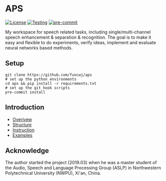 # APS

[![License](https://img.shields.io/badge/License-Apache%202.0-brightgreen.svg)](https://opensource.org/licenses/Apache-2.0)
[![Testing](https://github.com/funcwj/aps/workflows/Unit%20Testing/badge.svg)](https://github.com/funcwj/aps/workflows/Unit%20Testing/badge.svg)
[![pre-commit](https://img.shields.io/badge/pre--commit-enabled-brightgreen?logo=pre-commit&logoColor=white)](https://github.com/pre-commit/pre-commit)


My workspace for speech related tasks, including single/multi-channel speech enhancement & separation & recognition. The goal is to make it easy and flexible to do experiments, verify ideas, implement and evaluate neural networks based methods.

## Setup

```shell
git clone https://github.com/funcwj/aps
# set up the python environments
cd aps && pip install -r requirements.txt
# set up the git hook scripts
pre-commit install
```

## Introduction

* [Overivew](doc/overview.md)
* [Structure](doc/code.md)
* [Instruction](doc/instruction.md)
* [Examples](examples)

## Acknowledge

The author started the project (2019.03) when he was a master student of the Audio, Speech and Language Processing Group (ASLP) in Northwestern Polytechnical University (NWPU), Xi'an, China.
